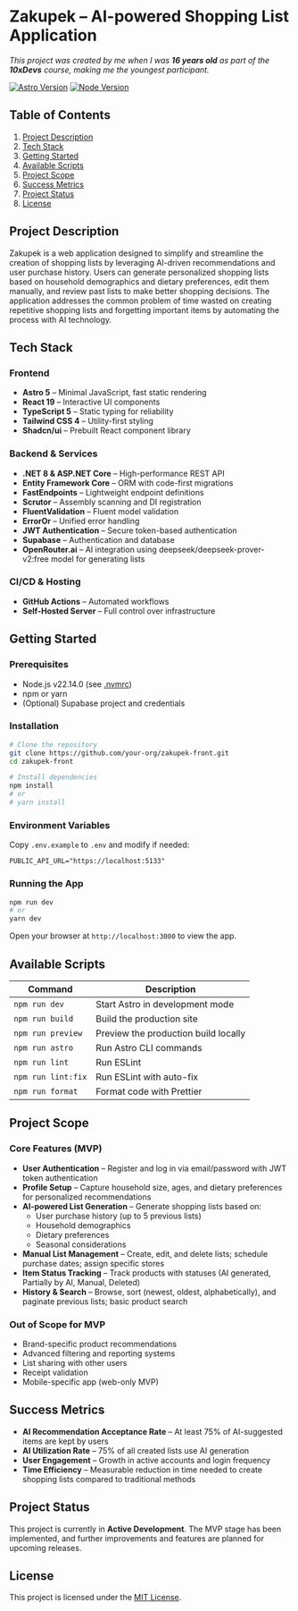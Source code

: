 # Zakupek – AI-powered Shopping List Application
*This project was created by me when I was **16 years old** as part of the **10xDevs** course, making me the youngest participant.*

[![Astro Version](https://img.shields.io/badge/Astro-5.5.5-blue)](https://astro.build)
[![Node Version](https://img.shields.io/badge/Node-22.14.0-green)](https://nodejs.org/)

## Table of Contents
1. [Project Description](#project-description)
2. [Tech Stack](#tech-stack)
3. [Getting Started](#getting-started)
4. [Available Scripts](#available-scripts)
5. [Project Scope](#project-scope)
6. [Success Metrics](#success-metrics)
7. [Project Status](#project-status)
8. [License](#license)

## Project Description
Zakupek is a web application designed to simplify and streamline the creation of shopping lists by leveraging AI-driven recommendations and user purchase history. Users can generate personalized shopping lists based on household demographics and dietary preferences, edit them manually, and review past lists to make better shopping decisions. The application addresses the common problem of time wasted on creating repetitive shopping lists and forgetting important items by automating the process with AI technology.

## Tech Stack

### Frontend
- **Astro 5** – Minimal JavaScript, fast static rendering
- **React 19** – Interactive UI components
- **TypeScript 5** – Static typing for reliability
- **Tailwind CSS 4** – Utility-first styling
- **Shadcn/ui** – Prebuilt React component library

### Backend & Services
- **.NET 8 & ASP.NET Core** – High-performance REST API
- **Entity Framework Core** – ORM with code-first migrations
- **FastEndpoints** – Lightweight endpoint definitions
- **Scrutor** – Assembly scanning and DI registration
- **FluentValidation** – Fluent model validation
- **ErrorOr** – Unified error handling
- **JWT Authentication** – Secure token-based authentication
- **Supabase** – Authentication and database
- **OpenRouter.ai** – AI integration using deepseek/deepseek-prover-v2:free model for generating lists

### CI/CD & Hosting
- **GitHub Actions** – Automated workflows
- **Self-Hosted Server** – Full control over infrastructure

## Getting Started

### Prerequisites
- Node.js v22.14.0 (see [.nvmrc](.nvmrc))
- npm or yarn
- (Optional) Supabase project and credentials

### Installation
```bash
# Clone the repository
git clone https://github.com/your-org/zakupek-front.git
cd zakupek-front

# Install dependencies
npm install
# or
# yarn install
```

### Environment Variables
Copy `.env.example` to `.env` and modify if needed:
```dotenv
PUBLIC_API_URL="https://localhost:5133"
```

### Running the App
```bash
npm run dev
# or
yarn dev
```
Open your browser at `http://localhost:3000` to view the app.

## Available Scripts
| Command          | Description                         |
|------------------|-------------------------------------|
| `npm run dev`    | Start Astro in development mode     |
| `npm run build`  | Build the production site           |
| `npm run preview`| Preview the production build locally|
| `npm run astro`  | Run Astro CLI commands              |
| `npm run lint`   | Run ESLint                          |
| `npm run lint:fix` | Run ESLint with auto-fix          |
| `npm run format` | Format code with Prettier           |

## Project Scope

### Core Features (MVP)
- **User Authentication** – Register and log in via email/password with JWT token authentication
- **Profile Setup** – Capture household size, ages, and dietary preferences for personalized recommendations
- **AI-powered List Generation** – Generate shopping lists based on:
  - User purchase history (up to 5 previous lists)
  - Household demographics
  - Dietary preferences
  - Seasonal considerations
- **Manual List Management** – Create, edit, and delete lists; schedule purchase dates; assign specific stores
- **Item Status Tracking** – Track products with statuses (AI generated, Partially by AI, Manual, Deleted)
- **History & Search** – Browse, sort (newest, oldest, alphabetically), and paginate previous lists; basic product search

### Out of Scope for MVP
- Brand-specific product recommendations
- Advanced filtering and reporting systems
- List sharing with other users
- Receipt validation
- Mobile-specific app (web-only MVP)

## Success Metrics
- **AI Recommendation Acceptance Rate** – At least 75% of AI-suggested items are kept by users
- **AI Utilization Rate** – 75% of all created lists use AI generation
- **User Engagement** – Growth in active accounts and login frequency
- **Time Efficiency** – Measurable reduction in time needed to create shopping lists compared to traditional methods

## Project Status
This project is currently in **Active Development**. The MVP stage has been implemented, and further improvements and features are planned for upcoming releases.

## License
This project is licensed under the [MIT License](LICENSE).
